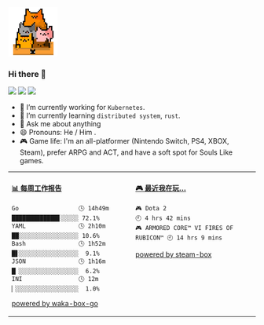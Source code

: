 <img src="https://github.com/x893675/x893675/blob/master/img/cat.gif" width="100">

### Hi there 👋

![](https://img.shields.io/badge/MacOS-Monterey-blueviolet)
![](https://img.shields.io/badge/Go-1.17-informational)
![](https://img.shields.io/badge/Rust-1.44.1-orange)

- 🔭 I’m currently working for `Kubernetes`.
- 🌱 I’m currently learning `distributed system`, `rust`.
- 💬 Ask me about anything
- 😄 Pronouns: He / Him .
- 🎮 Game life: I'm an all-platformer (Nintendo Switch, PS4, XBOX, Steam), prefer ARPG and ACT, and have a soft spot for Souls Like games.

<!--
**x893675/x893675** is a ✨ _special_ ✨ repository because its `README.md` (this file) appears on your GitHub profile.

Here are some ideas to get you started:

- 🔭 I’m currently working on ...
- 🌱 I’m currently learning ...
- 👯 I’m looking to collaborate on ...
- 🤔 I’m looking for help with ...
- 💬 Ask me about ...
- 📫 How to reach me: ...
- 😄 Pronouns: ...
- ⚡ Fun fact: ...
-->


<table>
<tr>
<td valign="top" width="50%">

<!-- waka-box start -->
#### <a href="https://gist.github.com/02306cfa1b532bd1a8432087894ced2a" target="_blank">📊 每周工作报告</a>
```text
Go                 🕓 14h49m █████████████▋░░░░░ 72.1%
YAML               🕓 2h10m  ██░░░░░░░░░░░░░░░░░ 10.6%
Bash               🕓 1h52m  █▋░░░░░░░░░░░░░░░░░  9.1%
JSON               🕓 1h16m  █▏░░░░░░░░░░░░░░░░░  6.2%
INI                🕓 12m    ▏░░░░░░░░░░░░░░░░░░  1.0%
```
<!-- Powered by https://github.com/x893675/waka-box-go . -->
<!-- waka-box end -->

[powered by waka-box-go](https://github.com/x893675/waka-box-go)

</td>
<td valign="top" width="50%">

<!-- steam-box start -->
#### <a href="https://gist.github.com/7643b2d2c095ae2572bdd1e1b729515f" target="_blank">🎮 最近我在玩…</a>
```text
🎮 Dota 2                           🕘 4 hrs 42 mins
🎮 ARMORED CORE™ VI FIRES OF RUBICON™ 🕘 14 hrs 9 mins
```
<!-- Powered by https://github.com/YouEclipse/steam-box . -->
<!-- steam-box end -->

[powered by steam-box](https://github.com/x893675/steam-box)

</td>
</tr>
</table>
